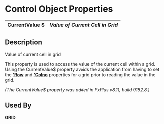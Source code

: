 # Control Object Properties

**CurrentValue $** |  **_Value of Current Cell in Grid_**  
---|---  
  
## Description

Value of current cell in grid

This property is used to access the value of the current cell within a grid. Using the CurrentValue$ property avoids the application from having to set the **['Row](row.md)** and **['Colno](colno.md)** properties for a grid prior to reading the value in the grid.

_(The CurrentValue$ property was added in PxPlus v8.11, build 9182.8.)_

## Used By

**GRID**
